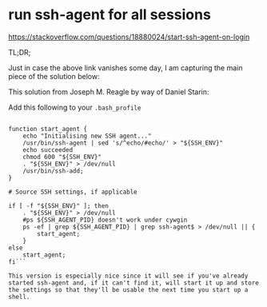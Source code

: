 # run ssh-agent for all sessions

https://stackoverflow.com/questions/18880024/start-ssh-agent-on-login

TL;DR;

Just in case the above link vanishes some day, I am capturing the main piece of the solution below:

This solution from Joseph M. Reagle by way of Daniel Starin:

Add this following to your `.bash_profile`

```SSH_ENV="$HOME/.ssh/environment"

function start_agent {
    echo "Initialising new SSH agent..."
    /usr/bin/ssh-agent | sed 's/^echo/#echo/' > "${SSH_ENV}"
    echo succeeded
    chmod 600 "${SSH_ENV}"
    . "${SSH_ENV}" > /dev/null
    /usr/bin/ssh-add;
}

# Source SSH settings, if applicable

if [ -f "${SSH_ENV}" ]; then
    . "${SSH_ENV}" > /dev/null
    #ps ${SSH_AGENT_PID} doesn't work under cywgin
    ps -ef | grep ${SSH_AGENT_PID} | grep ssh-agent$ > /dev/null || {
        start_agent;
    }
else
    start_agent;
fi```

This version is especially nice since it will see if you've already started ssh-agent and, if it can't find it, will start it up and store the settings so that they'll be usable the next time you start up a shell.

